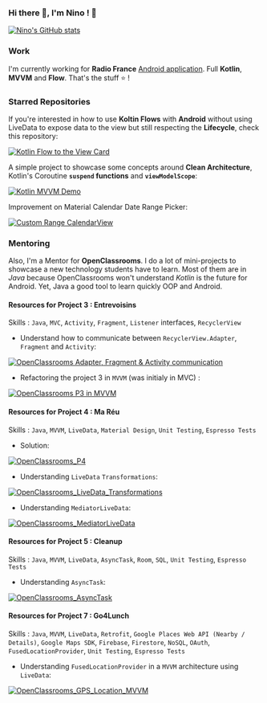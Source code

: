 ### Hi there 👋, I'm Nino ! 🐺

[![Nino's GitHub stats](https://github-readme-stats.vercel.app/api?username=NinoDLC&count_private=true&show_icons=true&theme=chartreuse-dark)](https://github.com/anuraghazra/github-readme-stats)

### Work

I'm currently working for **Radio France** [Android application](https://play.google.com/store/apps/details?id=com.radiofrance.radio.radiofrance.android). Full **Kotlin**, **MVVM** and **Flow**. That's the stuff ⭐ !

### Starred Repositories

If you're interested in how to use **Koltin Flows** with **Android** without using LiveData to expose data to the view but still respecting the **Lifecycle**, check this repository:

[![Kotlin Flow to the View Card](https://github-readme-stats.vercel.app/api/pin/?username=NinoDLC&repo=Kotlin_Flow_To_The_View)](https://github.com/NinoDLC/Kotlin_Flow_To_The_View)


A simple project to showcase some concepts around **Clean Architecture**, Kotlin's Coroutine **`suspend` functions** and **`viewModelScope`**:

[![Kotlin MVVM Demo](https://github-readme-stats.vercel.app/api/pin/?username=NinoDLC&repo=MVVM_Clean_Archi)](https://github.com/NinoDLC/MVVM_Clean_Archi)


Improvement on Material Calendar Date Range Picker:

[![Custom Range CalendarView](https://github-readme-stats.vercel.app/api/pin/?username=NinoDLC&repo=CustomRangeCalendarView)](https://github.com/NinoDLC/CustomRangeCalendarView)

### Mentoring

Also, I'm a Mentor for **OpenClassrooms**. I do a lot of mini-projects to showcase a new technology students have to learn. Most of them are in *Java* because OpenClassrooms won't understand *Kotlin* is the future for Android. Yet, Java a good tool to learn quickly OOP and Android. 

#### Resources for Project 3 : Entrevoisins
Skills : `Java`, `MVC`, `Activity`, `Fragment`, `Listener` interfaces, `RecyclerView`

- Understand how to communicate between `RecyclerView.Adapter`, `Fragment` and `Activity`:

[![OpenClassrooms Adapter, Fragment & Activity communication](https://github-readme-stats.vercel.app/api/pin/?username=NinoDLC&repo=OpenClassrooms_Activity_Fragment_Communication)](https://github.com/NinoDLC/OpenClassrooms_Activity_Fragment_Communication)

- Refactoring the project 3 in `MVVM` (was initialy in MVC) :

[![OpenClassrooms P3 in MVVM](https://github-readme-stats.vercel.app/api/pin/?username=NinoDLC&repo=OpenClassrooms_P3_Entrevoisins_Example)](https://github.com/NinoDLC/OpenClassrooms_P3_Entrevoisins_Example)


#### Resources for Project 4 : Ma Réu 
Skills : `Java`, `MVVM`, `LiveData`, `Material Design`, `Unit Testing`, `Espresso Tests`

- Solution:

[![OpenClassrooms_P4](https://github-readme-stats.vercel.app/api/pin/?username=NinoDLC&repo=OpenClassrooms_P4_MaReu_Example)](https://github.com/NinoDLC/OpenClassrooms_P4_MaReu_Example)

- Understanding `LiveData` `Transformations`:

[![OpenClassrooms_LiveData_Transformations](https://github-readme-stats.vercel.app/api/pin/?username=NinoDLC&repo=OpenClassrooms_LiveData_Transformation_Unit_Testing)](https://github.com/NinoDLC/OpenClassrooms_LiveData_Transformation_Unit_Testing)

- Understanding `MediatorLiveData`:

[![OpenClassrooms_MediatorLiveData](https://github-readme-stats.vercel.app/api/pin/?username=NinoDLC&repo=OpenClassrooms_MediatorLiveData_Example)](https://github.com/NinoDLC/OpenClassrooms_MediatorLiveData_Example)

#### Resources for Project 5 : Cleanup
Skills : `Java`, `MVVM`, `LiveData`, `AsyncTask`, `Room`, `SQL`, `Unit Testing`, `Espresso Tests`

- Understanding `AsyncTask`:

[![OpenClassrooms_AsyncTask](https://github-readme-stats.vercel.app/api/pin/?username=NinoDLC&repo=OpenClassrooms_LiveData_AsyncTask_Unit_Testing)](https://github.com/NinoDLC/OpenClassrooms_LiveData_AsyncTask_Unit_Testing)


#### Resources for Project 7 : Go4Lunch
Skills : `Java`, `MVVM`, `LiveData`, `Retrofit`, `Google Places Web API (Nearby / Details)`, `Google Maps SDK`, `Firebase`, `Firestore`, `NoSQL`, `OAuth`, `FusedLocationProvider`, `Unit Testing`, `Espresso Tests`

- Understanding `FusedLocationProvider` in a `MVVM` architecture using `LiveData`:

[![OpenClassrooms_GPS_Location_MVVM](https://github-readme-stats.vercel.app/api/pin/?username=NinoDLC&repo=OpenClassrooms_GPS_Location_MVVM)](https://github.com/NinoDLC/OpenClassrooms_GPS_Location_MVVM)
